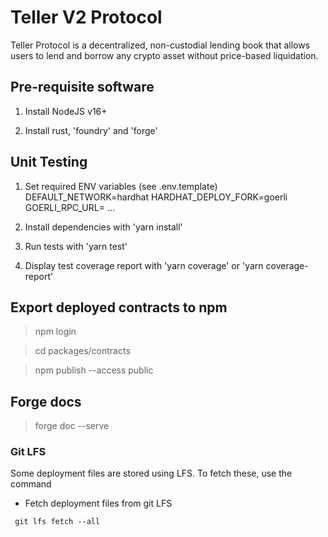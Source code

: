 # Teller V2 Protocol 

Teller Protocol is a decentralized, non-custodial lending book that allows users to lend and borrow any crypto asset without price-based liquidation.


## Pre-requisite software

1. Install NodeJS v16+

2. Install rust, 'foundry' and 'forge'


## Unit Testing

1. Set required ENV variables (see .env.template)
DEFAULT_NETWORK=hardhat 
HARDHAT_DEPLOY_FORK=goerli
GOERLI_RPC_URL= ...

2. Install dependencies with 'yarn install'

3. Run tests with 'yarn test' 

4. Display test coverage report with 'yarn coverage' or 'yarn coverage-report'



## Export deployed contracts to npm 

> npm login

> cd packages/contracts 

> npm publish --access public


## Forge docs 

 > forge doc --serve 


### Git LFS 
Some deployment files are stored using LFS.  To fetch these, use the command 

- Fetch deployment files from git LFS 
```
 git lfs fetch --all

```